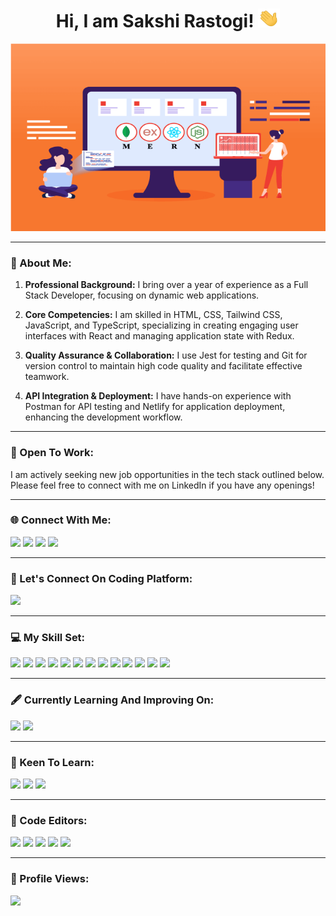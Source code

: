 <h1 align="center">Hi, I am Sakshi Rastogi! <img src="https://github.com/SakshiRastogi1302/SakshiRastogi1302/blob/main/GIFs/wave.gif" width=35px height=30px></h1>

<p align="center"><img src="https://github.com/SakshiRastogi1302/SakshiRastogi1302/blob/main/Images/Image.png" width="600px" height="300px"></p>
<hr></hr>

<!-- About Section - Introduction-->
<h3> 👧 About Me:</h3>
<p>

1. **Professional Background:** I bring over a year of experience as a Full Stack Developer, focusing on dynamic web applications.

2. **Core Competencies:** I am skilled in HTML, CSS, Tailwind CSS, JavaScript, and TypeScript, specializing in creating engaging user interfaces with React and managing application state with Redux.

3. **Quality Assurance & Collaboration:** I use Jest for testing and Git for version control to maintain high code quality and facilitate effective teamwork.

4. **API Integration & Deployment:** I have hands-on experience with Postman for API testing and Netlify for application deployment, enhancing the development workflow.
   
</p>
<hr></hr>

<!-- About Section - Introduction-->
<h3>🏢 Open To Work:</h3>
<p>I am actively seeking new job opportunities in the tech stack outlined below. Please feel free to connect with me on LinkedIn if you have any openings!</p>
<hr></hr>

<!-- Connect With Me Section -- Platforms Where People Can Connect With Me-->
<h3>🌐 Connect With Me:</h3>
<!-- LinkedIn Profile Link -->
<a href="https://linkedin.com/in/sakshi-rastogi-461813173" target="_new"><img src="https://img.shields.io/badge/-LinkedIn-286dab?style=plastic&logo=linkedin&logoColor=white"></a>
<!-- Telegram Profile Link -->
<a href="https://t.me/Sakshi_Rastogi" target="_blank"><img src="https://img.shields.io/badge/-Telegram-4d1a7f?style=plastic&logo=Telegram&logoColor=white"></a>
<!-- Gmail Account Link -->
<a href="mailto:sakshi.rastogi1302@gmail.com" target="_blank"><img src="https://img.shields.io/badge/-Gmail-c14438?style=plastic&logo=Gmail&logoColor=white"></a>
<!-- Github Profile Link -->
<a href="https://github.com/SakshiRastogi1302/SakshiRastogi1302/issues" target="_blank"><img src="https://img.shields.io/badge/-GitHub-202020?style=plastic&logo=github&logoColor=white"></a>
<hr></hr>

<!-- Coding Platform Account Link-->
<h3>📢 Let's Connect On Coding Platform:</h3>
<a href="https://leetcode.com/Sakshi_13/" target="_blank"><img src="https://img.shields.io/badge/Leetcode-f5f122.svg?style=plastic&logo=leetcode&logoColor=orange"></a>
<hr></hr>

<!-- Skill Set Section - List Of Technologies That I Have Worked Upon-->
<h3>💻 My Skill Set:</h3>
<div>
    <img src="https://img.shields.io/badge/html5-%23E34F26.svg?style=for-the-badge&logo=html5&logoColor=white">
    <img src="https://img.shields.io/badge/css3-%231572B6.svg?style=for-the-badge&logo=css3&logoColor=white">
    <img src="https://img.shields.io/badge/Tailwind%20CSS-f4fff6.svg?style=for-the-badge&logo=tailwind-css&logoColor=blue">
    <img src="https://img.shields.io/badge/javascript-%23323330.svg?style=for-the-badge&logo=javascript&logoColor=%23F7DF1E">
    <img src="https://img.shields.io/badge/typescript-%23007ACC.svg?style=for-the-badge&logo=typescript&logoColor=white">
    <img src="https://img.shields.io/badge/react-%2320232a.svg?style=for-the-badge&logo=react&logoColor=%2361DAFB">
    <img src="https://img.shields.io/badge/redux-%238511FA.svg?style=for-the-badge&logo=redux&logoColor=white">
    <img src="https://img.shields.io/badge/java-%23ED8B00.svg?style=for-the-badge&logo=openjdk&logoColor=white">
    <img src="https://img.shields.io/badge/mysql-%2300000f.svg?style=for-the-badge&logo=mysql&logoColor=white">
    <img src="https://img.shields.io/badge/netlify-%25430088.svg?style=for-the-badge&logo=netlify&logoColor=white">
    <img src="https://img.shields.io/badge/Postman-FF6C37?style=for-the-badge&logo=postman&logoColor=white">
    <img src="https://img.shields.io/badge/Jest-8c3756.svg?style=for-the-badge&logo=jest&logoColor=white">
    <img src="https://img.shields.io/badge/Git-f55e32.svg?style=for-the-badge&logo=git&logoColor=white">
</div>
<hr></hr>

<!-- Currently Learning Section -->
<h3>🖋️ Currently Learning And Improving On:</h3>
<div>
    <img src="https://img.shields.io/badge/Data%20Structure%20And%20Algorithms-1eaefc.svg?style=for-the-badge&logo=openjdk&logoColor=white">
    <img src="https://img.shields.io/badge/react-%2320232a.svg?style=for-the-badge&logo=react&logoColor=%2361DAFB">
</div>
<hr></hr>

<!-- Keen To Learn Section -->
<h3>🤖 Keen To Learn:</h3>
<div>
    <img src="https://img.shields.io/badge/Node%20JS-0c8b02.svg?style=for-the-badge&logo=node.js&logoColor=black">
    <img src="https://img.shields.io/badge/Spring%20Boot-0b000b.svg?style=for-the-badge&logo=spring-boot&logoColor=lightgreen">
    <img src="https://img.shields.io/badge/mongodb-white.svg?style=for-the-badge&logo=mongodb&logoColor=yellow">
</div>
<hr></hr>

<!-- Code Editor Section - List Of Code Editors That I Have Used While Building Projects-->
<h3>📝 Code Editors:</h3>
<div>
    <img src="https://img.shields.io/badge/-Visual%20Studio%20Code-222222?style=flat&logo=visualstudiocode&logoColor=blue">
    <img src="https://img.shields.io/badge/-Eclipse-232c40?style=flat&logo=eclipse&logoColor=white">
    <img src="https://img.shields.io/badge/-WebStorm-ffff00?style=flat&logo=webstorm&logoColor=black">
    <img src="https://img.shields.io/badge/-XCode-ffffff?style=flat&logo=xcode&logoColor=blue">
    <img src="https://img.shields.io/badge/-Android%20Studio-5b747d?style=flat&logo=androidstudio&logoColor=green">
</div>
<hr></hr>

<!-- My Profile Views -->
<h3>👧 Profile Views:</h3>
<img src="https://visitcount.itsvg.in/api?id=SakshiRastogi1302&icon=0&color=3">
